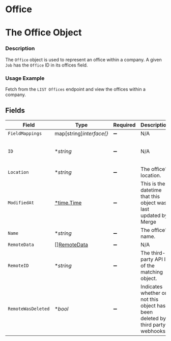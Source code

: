 # Office

# The Office Object
### Description
The `Office` object is used to represent an office within a company. A given `Job` has the `Office` ID in its offices field.
### Usage Example
Fetch from the `LIST Offices` endpoint and view the offices within a company.


## Fields

| Field                                                                          | Type                                                                           | Required                                                                       | Description                                                                    | Example                                                                        |
| ------------------------------------------------------------------------------ | ------------------------------------------------------------------------------ | ------------------------------------------------------------------------------ | ------------------------------------------------------------------------------ | ------------------------------------------------------------------------------ |
| `FieldMappings`                                                                | map[string]*interface{}*                                                       | :heavy_minus_sign:                                                             | N/A                                                                            |                                                                                |
| `ID`                                                                           | **string*                                                                      | :heavy_minus_sign:                                                             | N/A                                                                            | 9871b4a9-f5d2-4f3b-a66b-dfedbed42c46                                           |
| `Location`                                                                     | **string*                                                                      | :heavy_minus_sign:                                                             | The office's location.                                                         | Embarcadero Center 2                                                           |
| `ModifiedAt`                                                                   | [*time.Time](https://pkg.go.dev/time#Time)                                     | :heavy_minus_sign:                                                             | This is the datetime that this object was last updated by Merge                | 2021-10-16T00:00:00Z                                                           |
| `Name`                                                                         | **string*                                                                      | :heavy_minus_sign:                                                             | The office's name.                                                             | SF Office                                                                      |
| `RemoteData`                                                                   | [][RemoteData](../../models/shared/remotedata.md)                              | :heavy_minus_sign:                                                             | N/A                                                                            |                                                                                |
| `RemoteID`                                                                     | **string*                                                                      | :heavy_minus_sign:                                                             | The third-party API ID of the matching object.                                 | 876556788                                                                      |
| `RemoteWasDeleted`                                                             | **bool*                                                                        | :heavy_minus_sign:                                                             | Indicates whether or not this object has been deleted by third party webhooks. |                                                                                |